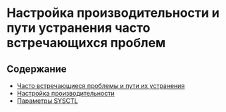 # Настройка производительности и пути устранения часто встречающихся проблем

## Содержание

+ [Часто встречающиеся проблемы и пути их устранения](faq.md)
+ [Настройка производительности](performance-tuning.md)
+ [Параметры SYSCTL](sysctl-parameters.md)